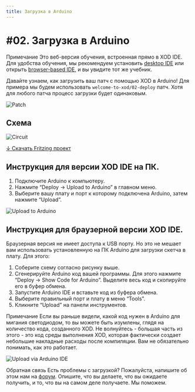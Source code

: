 ```yaml
---
title: Загрузка в Arduino
---
```


# #02. Загрузка в Arduino

<div class="ui segment note">
<span class="ui ribbon label">Примечание</span>
Это веб-версия обучения, встроенная прямо в XOD IDE.
Для удобства обучения, мы рекомендуем установить
<a href="/downloads/">desktop IDE</a> или открыть
<a href="/ide/">browser-based IDE</a>, и вы увидите тот же учебник.
</div>

Давайте узнаем, как загрузить ваш патч с помощью XOD в Arduino! 
Для примера мы будем использовать `welcome-to-xod/02-deploy` патч. 
Хотя для любого патча процесс загрузки будет одинаковым.

![Patch](./patch.png)

## Схема

![Circuit](./circuit.fz.png)

[↓ Скачать Fritzing проект](./circuit.fzz)

## Инструкция для версии XOD IDE на ПК.

1. Подключите Arduino к компьютеру.
2. Нажмите “Deploy → Upload to Arduino” в главном меню.
3. Выберите вашу плату и порт к которому подключена Arduino, затем
нажмите “Upload”.

![Upload to Arduino](./upload-desktop.gif)

## Инструкция для браузерной версии XOD IDE.

Браузерная версия не имеет доступа к USB порту. Но это не мешает вам использовать установленную на ПК Arduino для загрузки скетча в плату.
Для этого:

1. Соберите схему согласно рисунку выше.
2. Сгенерируйте Arduino код вашей программы. Для этого нажмите
   “Deploy → Show Code for Arduino”. 
   Выделите весь код и скопируйте его в буфер обмена.
3. Запустите Arduino IDE и вставьте код из буфера обмена.
4. Выберите правильный порт и плату в меню “Tools”.
5. Кликните “Upload” на панели инструментов.

<div class="ui segment note">
<span class="ui ribbon label">Примечание</span>
Если вы раньше видели, какой код нужен в Arduino для мигания светодиодом, 
то вы можете быть изумлены, глядя на количество кода, созданного XOD. 
Не волнуйтесь - большая часть из этого - это код среды выполнения XOD, 
которая фактически создает небольшие накладные расходы после компиляции. 
Вам не обязательно понимать, как это работает. 
</div>

![Upload via Arduino IDE](./upload-web.gif)

<div class="ui segment note">
<span class="ui ribbon label">Обратная связь</span>
Есть проблемы с загрузкой? Пожалуйста, напишите об этом нам на <a
href="//forum.xod.io">форум</a>. Опишите, что вы делаете, что вы ожидаете
получить, и то, что вы на самом деле получаете. Мы поможем.
</div>
